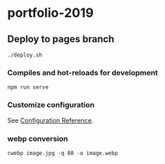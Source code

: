 # portfolio-2019

## Deploy to pages branch
```
./deploy.sh
```

### Compiles and hot-reloads for development
```
npm run serve
```

### Customize configuration
See [Configuration Reference](https://cli.vuejs.org/config/).

### webp conversion
```
cwebp image.jpg -q 80 -o image.webp
```
